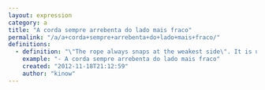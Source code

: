 ```yaml
---
layout: expression
category: a
title: "A corda sempre arrebenta do lado mais fraco"
permalink: "/a/a+corda+sempre+arrebenta+do+lado+mais+fraco/"
definitions:
  - definition: "\"The rope always snaps at the weakest side\". It is used when wanting to give someone advice, as in \"don't get in this kind of situation, you know that if something goes wrong, the rope always snaps at the weakest side, and you will have to deal with it\"."
    example: "- A corda sempre arrebenta do lado mais fraco"
    created: "2012-11-18T21:12:59"
    author: "kinow"
---
```

